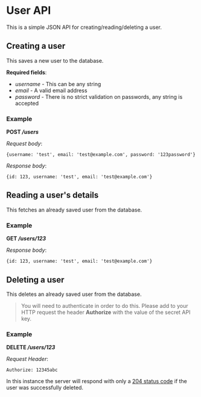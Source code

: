 # User API

This is a simple JSON API for creating/reading/deleting a user.

## Creating a user

This saves a new user to the database.

**Required fields**:

* *username* - This can be any string
* *email* - A valid email address
* *password* - There is no strict validation on passwords, any string is accepted

### Example

**POST */users***

*Request body*:

```
{username: 'test', email: 'test@example.com', password: '123password'}
```

*Response body*:

```
{id: 123, username: 'test', email: 'test@example.com'}
```

## Reading a user's details

This fetches an already saved user from the database.

### Example

**GET */users/123***

*Response body*:

```
{id: 123, username: 'test', email: 'test@example.com'}
```

## Deleting a user

This deletes an already saved user from the database.

> You will need to authenticate in order to do this. Please add to your HTTP request the header **Authorize** with the value of the secret API key.

### Example

**DELETE */users/123***

*Request Header*:

```
Authorize: 12345abc
```

In this instance the server will respond with only a [204 status code](http://httpstatus.es/204) if the user was successfully deleted.
